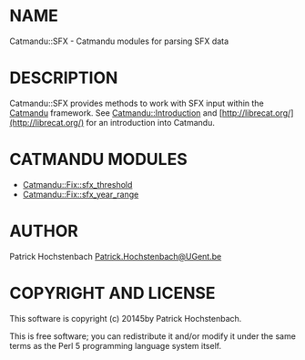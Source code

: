# NAME

Catmandu::SFX - Catmandu modules for parsing SFX data

# DESCRIPTION

Catmandu::SFX provides methods to work with SFX input within the [Catmandu](https://metacpan.org/pod/Catmandu)
framework. See [Catmandu::Introduction](https://metacpan.org/pod/Catmandu::Introduction) and [http://librecat.org/](http://librecat.org/) for an
introduction into Catmandu.

# CATMANDU MODULES

- [Catmandu::Fix::sfx\_threshold](https://metacpan.org/pod/Catmandu::Fix::sfx_threshold)
- [Catmandu::Fix::sfx\_year\_range](https://metacpan.org/pod/Catmandu::Fix::sfx_year_range)

# AUTHOR

Patrick Hochstenbach <Patrick.Hochstenbach@UGent.be>

# COPYRIGHT AND LICENSE

This software is copyright (c) 20145by Patrick Hochstenbach.

This is free software; you can redistribute it and/or modify it under
the same terms as the Perl 5 programming language system itself.
